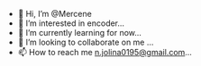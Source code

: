 - 👋 Hi, I’m @Mercene
- 👀 I’m interested in encoder...
- 🌱 I’m currently learning for now...
- 💞️ I’m looking to collaborate on me ...
- 📫 How to reach me n.jolina0195@gmail.com...

<!---
Mercene/Mercene is a ✨ special ✨ repository because its `README.md` (this file) appears on your GitHub profile.
You can click the Preview link to take a look at your changes.
--->

